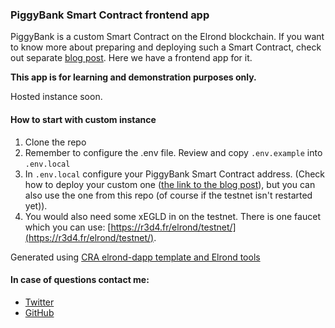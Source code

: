 ### PiggyBank Smart Contract frontend app

PiggyBank is a custom Smart Contract on the Elrond blockchain. If you want to know more about preparing and deploying such a Smart Contract, check out separate [blog post](https://www.julian.io/articles/elrond-smart-contracts.html). Here we have a frontend app for it. 

**This app is for learning and demonstration purposes only.**

Hosted instance soon.

#### How to start with custom instance

1. Clone the repo
1. Remember to configure the .env file. Review and copy `.env.example` into `.env.local`
2. In `.env.local` configure your PiggyBank Smart Contract address. (Check how to deploy your custom one ([the link to the blog post](https://www.julian.io/articles/elrond-smart-contracts.html)), but you can also use the one from this repo (of course if the testnet isn't restarted yet)).
3. You would also need some xEGLD in on the testnet. There is one faucet which you can use: [https://r3d4.fr/elrond/testnet/](https://r3d4.fr/elrond/testnet/).
 
Generated using [CRA elrond-dapp template and Elrond tools](https://www.npmjs.com/package/cra-template-elrond-dapp)

 #### In case of questions contact me: 

 - [Twitter](https://twitter.com/JulianCwirko)
 - [GitHub](https://github.com/juliancwirko)
